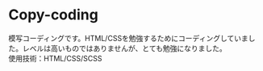 # Copy-coding
模写コーディングです。HTML/CSSを勉強するためにコーディングしていました。レベルは高いものではありませんが、とても勉強になりました。  
使用技術：HTML/CSS/SCSS
